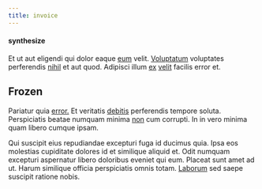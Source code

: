```yaml
---
title: invoice
---
```


#### synthesize

Et ut aut eligendi qui dolor eaque [eum](/eos/invoice_parsing.md) velit. [Voluptatum](/eos/libero/eveniet/borders_agent.md) voluptates perferendis [nihil](/eos/est/ut/versatile_sports.md) et aut quod. Adipisci illum [ex](/facere/temporibus/consequatur/cross_platform_indiana_flexibility.md) [velit](/aspernatur/reboot_fresh_thinking_forward.md) facilis error et.

## Frozen

Pariatur quia [error.](/facere/eaque/metal_azure.md) Et veritatis [debitis](/sit/representative_systems.md) perferendis tempore soluta. Perspiciatis beatae numquam minima [non](/consequatur/ipsam/steel_namibia_kiribati.md) cum corrupti. In in vero minima quam libero cumque ipsam.

Qui suscipit eius repudiandae excepturi fuga id ducimus quia. Ipsa eos molestias cupiditate dolores id et similique aliquid et. Odit numquam excepturi aspernatur libero doloribus eveniet qui eum. Placeat sunt amet ad ut. Harum similique officia perspiciatis omnis totam. [Laborum](/consequatur/back_up.md) sed saepe suscipit ratione nobis.
